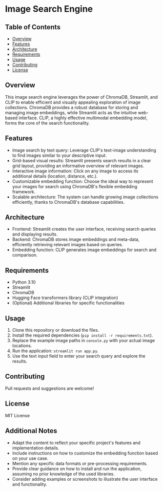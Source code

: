 # Image Search Engine

## Table of Contents

- [Overview](#overview)
- [Features](#features)
- [Architecture](#architecture)
- [Requirements](#requirements)
- [Usage](#usage)
- [Contributing](#contributing)
- [License](#license)

## Overview

This image search engine leverages the power of ChromaDB, Streamlit, and CLIP to enable efficient and visually appealing exploration of image collections. ChromaDB provides a robust database for storing and managing image embeddings, while Streamlit acts as the intuitive web-based interface. CLIP, a highly effective multimodal embedding model, forms the core of the search functionality.

## Features

- Image search by text query: Leverage CLIP's text-image understanding to find images similar to your descriptive input.
- Grid-based visual results: Streamlit presents search results in a clear grid layout, providing an informative overview of relevant images.
- Interactive image information: Click on any image to access its additional details (location, distance, etc.).
- Customizable embedding function: Choose the ideal way to represent your images for search using ChromaDB's flexible embedding framework.
- Scalable architecture: The system can handle growing image collections efficiently, thanks to ChromaDB's database capabilities.

## Architecture

- Frontend: Streamlit creates the user interface, receiving search queries and displaying results.
- Backend: ChromaDB stores image embeddings and meta-data, efficiently retrieving relevant images based on queries.
- Embedding function: CLIP generates image embeddings for search and comparison.

## Requirements

- Python 3.10
- Streamlit
- ChromaDB
- Hugging Face transformers library (CLIP integration)
- (Optional) Additional libraries for specific functionalities

## Usage

1. Clone this repository or download the files.
2. Install the required dependencies (`pip install -r requirements.txt`).
3. Replace the example image paths in `console.py` with your actual image locations.
4. Run the application: `streamlit run app.py`.
5. Use the text input field to enter your search query and explore the results.

## Contributing

Pull requests and suggestions are welcome!

## License

MIT License

## Additional Notes

- Adapt the content to reflect your specific project's features and implementation details.
- Include instructions on how to customize the embedding function based on your use case.
- Mention any specific data formats or pre-processing requirements.
- Provide clear guidance on how to install and run the application, assuming no prior knowledge of the used libraries.
- Consider adding examples or screenshots to illustrate the user interface and functionality.
